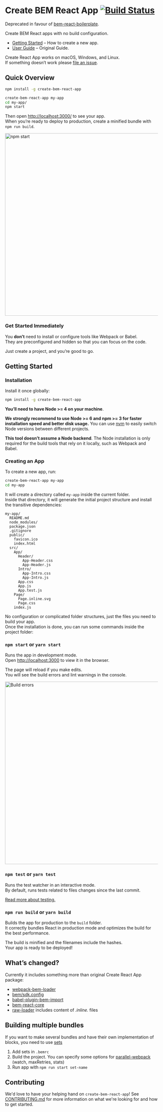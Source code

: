 # Create BEM React App [![Build Status](https://travis-ci.org/bem/create-bem-react-app.svg?branch=master)](https://travis-ci.org/bem/create-bem-react-app)

Deprecated in favour of [bem-react-boilerplate](https://github.com/bem/bem-react-boilerplate).

Create BEM React apps with no build configuration.

* [Getting Started](#getting-started) – How to create a new app.
* [User Guide](https://github.com/facebookincubator/create-react-app) – Original Guide.

Create React App works on macOS, Windows, and Linux.<br>
If something doesn’t work please [file an issue](https://github.com/bem/create-bem-react-app/issues/new).

## Quick Overview

```sh
npm install -g create-bem-react-app

create-bem-react-app my-app
cd my-app/
npm start
```

Then open [http://localhost:3000/](http://localhost:3000/) to see your app.<br>
When you’re ready to deploy to production, create a minified bundle with `npm run build`.

<img src='https://camo.githubusercontent.com/506a5a0a33aebed2bf0d24d3999af7f582b31808/687474703a2f2f692e696d6775722e636f6d2f616d794e66434e2e706e67' width='600' alt='npm start'>

### Get Started Immediately

You **don’t** need to install or configure tools like Webpack or Babel.<br>
They are preconfigured and hidden so that you can focus on the code.

Just create a project, and you’re good to go.

## Getting Started

### Installation

Install it once globally:

```sh
npm install -g create-bem-react-app
```

**You’ll need to have Node >= 4 on your machine**.

**We strongly recommend to use Node >= 6 and npm >= 3 for faster installation speed and better disk usage.** You can use [nvm](https://github.com/creationix/nvm#usage) to easily switch Node versions between different projects.

**This tool doesn’t assume a Node backend**. The Node installation is only required for the build tools that rely on it locally, such as Webpack and Babel.

### Creating an App

To create a new app, run:

```sh
create-bem-react-app my-app
cd my-app
```

It will create a directory called `my-app` inside the current folder.<br>
Inside that directory, it will generate the initial project structure and install the transitive dependencies:

```
my-app/
  README.md
  node_modules/
  package.json
  .gitignore
  public/
    favicon.ico
    index.html
  src/
    App/
      Header/
        App-Header.css
        App-Header.js
      Intro/
        App-Intro.css
        App-Intro.js
      App.css
      App.js
      App.test.js
    Page/
      Page.inline.svg
      Page.css
    index.js
```

No configuration or complicated folder structures, just the files you need to build your app.<br>
Once the installation is done, you can run some commands inside the project folder:

### `npm start` or `yarn start`

Runs the app in development mode.<br>
Open [http://localhost:3000](http://localhost:3000) to view it in the browser.

The page will reload if you make edits.<br>
You will see the build errors and lint warnings in the console.

<img src='https://camo.githubusercontent.com/41678b3254cf583d3186c365528553c7ada53c6e/687474703a2f2f692e696d6775722e636f6d2f466e4c566677362e706e67' width='600' alt='Build errors'>

### `npm test` or `yarn test`

Runs the test watcher in an interactive mode.<br>
By default, runs tests related to files changes since the last commit.

[Read more about testing.](https://github.com/bem/create-bem-react-app/blob/master/packages/bem-react-scripts/template/README.md#running-tests)

### `npm run build` or `yarn build`

Builds the app for production to the `build` folder.<br>
It correctly bundles React in production mode and optimizes the build for the best performance.

The build is minified and the filenames include the hashes.<br>
Your app is ready to be deployed!

## What’s changed?

Currently it includes something more than original Create React App package:

* [webpack-bem-loader](https://github.com/bem/webpack-bem-loader)
* [bem/sdk.config](https://github.com/bem/bem-sdk/blob/master/packages/config/README.md#config-example)
* [babel-plugin-bem-import](https://github.com/bem/babel-plugin-bem-import)
* [bem-react-core](https://github.com/bem/bem-react-core)
* [raw-loader](https://github.com/webpack-contrib/raw-loader) includes content of *.inline.* files

## Building multiple bundles

If you want to make several bundles and have their own implementation of blocks, you need to use [sets](https://github.com/bem/bem-sdk/blob/master/packages/config/README.md#config-example)

1. Add sets in ```.bemrc```
2. Build the project. You can specify some options for [parallel-webpack](https://github.com/trivago/parallel-webpack) (watch, maxRetries, stats)
3. Run app with ```npm run start set-name```

## Contributing

We'd love to have your helping hand on `create-bem-react-app`! See [CONTRIBUTING.md](CONTRIBUTING.md) for more information on what we're looking for and how to get started.
